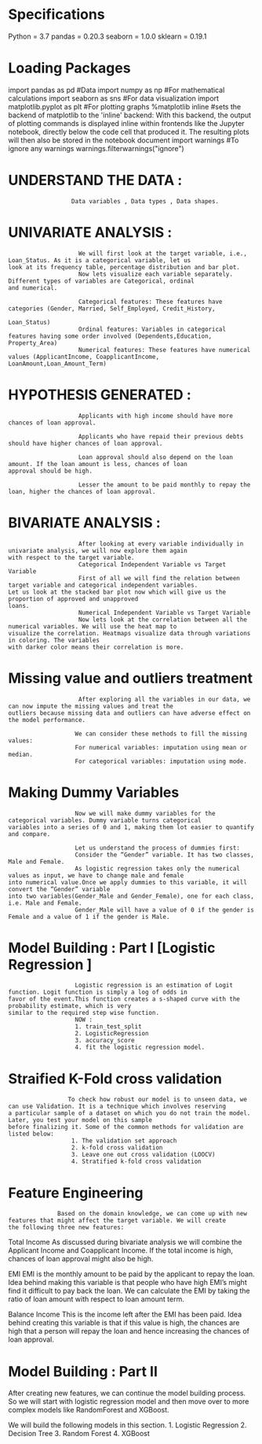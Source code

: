 # Specifications

Python = 3.7
pandas = 0.20.3
seaborn = 1.0.0
sklearn = 0.19.1


# Loading Packages

import pandas as pd                    #Data
import numpy as np                     #For mathematical calculations 
import seaborn as sns                  #For data visualization 
import matplotlib.pyplot as plt        #For plotting graphs 
%matplotlib inline                     #sets the backend of matplotlib to the 'inline' backend: With this backend, the output                                                  of plotting commands is displayed inline within frontends like the Jupyter notebook,                                                    directly below the code cell that produced it. The resulting plots will then also be                                                    stored in the notebook document
import warnings                        #To ignore any warnings 
warnings.filterwarnings("ignore")



# UNDERSTAND THE DATA : 

                      Data variables , Data types , Data shapes.

                    

# UNIVARIATE ANALYSIS : 
                        We will first look at the target variable, i.e., Loan_Status. As it is a categorical variable, let us                                   look at its frequency table, percentage distribution and bar plot.                                                     
                        Now lets visualize each variable separately. Different types of variables are Categorical, ordinal                                       and numerical.

                        Categorical features: These features have categories (Gender, Married, Self_Employed, Credit_History,                                                                                                                              
                                                                                                                 Loan_Status)
                        Ordinal features: Variables in categorical features having some order involved (Dependents,Education,                                                                                                                Property_Area)
                        Numerical features: These features have numerical values (ApplicantIncome, CoapplicantIncome,                                                                                                          LoanAmount,Loan_Amount_Term)
                      
# HYPOTHESIS GENERATED : 

                        Applicants with high income should have more chances of loan approval.
                        
                        Applicants who have repaid their previous debts should have higher chances of loan approval.
                        
                        Loan approval should also depend on the loan amount. If the loan amount is less, chances of loan                                         approval should be high.
                        
                        Lesser the amount to be paid monthly to repay the loan, higher the chances of loan approval.        
                    
# BIVARIATE ANALYSIS : 
                        After looking at every variable individually in univariate analysis, we will now explore them again                                     with respect to the target variable.                   
                        Categorical Independent Variable vs Target Variable
                        First of all we will find the relation between target variable and categorical independent variables.                                   Let us look at the stacked bar plot now which will give us the proportion of approved and unapproved                                     loans.
                        Numerical Independent Variable vs Target Variable
                        Now lets look at the correlation between all the numerical variables. We will use the heat map to                                       visualize the correlation. Heatmaps visualize data through variations in coloring. The variables                                         with darker color means their correlation is more.
                 
 # Missing value and outliers treatment
                        After exploring all the variables in our data, we can now impute the missing values and treat the                                      outliers because missing data and outliers can have adverse effect on the model performance.
                        
                       We can consider these methods to fill the missing values:
                       For numerical variables: imputation using mean or median.
                       For categorical variables: imputation using mode.
                       
 # Making Dummy Variables
                       Now we will make dummy variables for the categorical variables. Dummy variable turns categorical                                        variables into a series of 0 and 1, making them lot easier to quantify and compare. 
                       
                       Let us understand the process of dummies first:
                       Consider the “Gender” variable. It has two classes, Male and Female.
                       As logistic regression takes only the numerical values as input, we have to change male and female                                      into numerical value.Once we apply dummies to this variable, it will convert the “Gender” variable                                      into two variables(Gender_Male and Gender_Female), one for each class, i.e. Male and Female.
                       Gender_Male will have a value of 0 if the gender is Female and a value of 1 if the gender is Male.
                       
  # Model Building : Part I [Logistic Regression ]
                       Logistic regression is an estimation of Logit function. Logit function is simply a log of odds in                                        favor of the event.This function creates a s-shaped curve with the probability estimate, which is very                                  similar to the required step wise function.
                       NOW : 
                       1. train_test_split  
                       2. LogisticRegression
                       3. accuracy_score
                       4. fit the logistic regression model.
                       
  # Straified K-Fold cross validation
                     To check how robust our model is to unseen data, we can use Validation. It is a technique which involves reserving                      a particular sample of a dataset on which you do not train the model. Later, you test your model on this sample                          before finalizing it. Some of the common methods for validation are listed below:
                      1. The validation set approach
                      2. k-fold cross validation
                      3. Leave one out cross validation (LOOCV)
                      4. Stratified k-fold cross validation
                      
# Feature Engineering
                  Based on the domain knowledge, we can come up with new features that might affect the target variable. We will create                  the following three new features:

Total Income 
As discussed during bivariate analysis we will combine the Applicant Income and Coapplicant Income. If the total income is high, chances of loan approval might also be high.

EMI 
EMI is the monthly amount to be paid by the applicant to repay the loan. Idea behind making this variable is that people who have high EMI’s might find it difficult to pay back the loan. We can calculate the EMI by taking the ratio of loan amount with respect to loan amount term.

Balance Income 
This is the income left after the EMI has been paid. Idea behind creating this variable is that if this value is high, the chances are high that a person will repay the loan and hence increasing the chances of loan approval. 


# Model Building : Part II
After creating new features, we can continue the model building process. So we will start with logistic regression model and then move over to more complex models like RandomForest and XGBoost.

We will build the following models in this section.
         1. Logistic Regression
         2. Decision Tree
         3. Random Forest
         4. XGBoost
